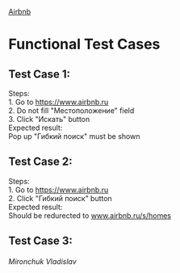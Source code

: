 [Airbnb](https://www.airbnb.ru)
# Functional Test Cases 
## Test Case 1: 
  Steps:  
    1. Go to https://www.airbnb.ru  
    2. Do not fill "Местоположение" field   
    3. Click "Искать" button  
  Expected result:  
    Pop up "Гибкий поиск" must be shown 
 
## Test Case 2:   
  Steps:  
    1. Go to https://www.airbnb.ru  
    2. Click "Гибкий поиск" button  
  Expected result:  
    Should be redurected to www.airbnb.ru/s/homes 
## Test Case 3:   
    
###### Mironchuk Vladislav
